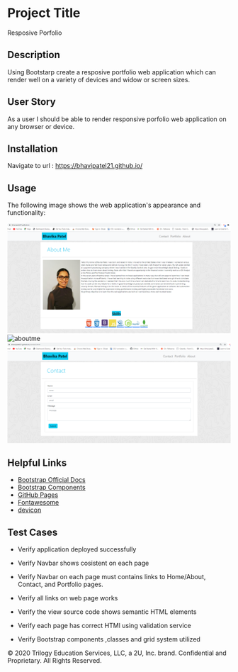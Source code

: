 # Project Title

Resposive Porfolio 

## Description 

Using Bootstarp create a resposive portfolio web application which can render well on a variety of devices and widow or screen sizes.

## User Story

As a user I should be able to render responsive porfolio web application on any browser or device.


##

## Installation

Navigate to url : https://bhavipatel21.github.io/ 


## Usage 
The following image shows the web application's appearance and functionality:


![aboutme](./assets/aboutme_01.png)
![aboutme]()
![aboutme](./assets/contact_03.png)


## Helpful Links

* [Bootstrap Official Docs](https://getbootstrap.com/)
* [Bootstrap Components](https://getbootstrap.com/docs/4.3/components/alerts/)
* [GitHub Pages](https://pages.github.com/)
* [Fontawesome](https://fontawesome.com/)
* [devicon](https://github.com/devicons/devicon)


## Test Cases 

* Verify application deployed successfully

* Verify Navbar shows cosistent on each page

* Verify Navbar on each page must contains links to Home/About, Contact, and Portfolio pages.

* Verify all links on web page works

* Verify the view source code shows semantic HTML elements

* Verify each page has correct HTMl using validation service

* Verify Bootstrap components ,classes and grid system utilized 







© 2020 Trilogy Education Services, LLC, a 2U, Inc. brand. Confidential and Proprietary. All Rights Reserved.


